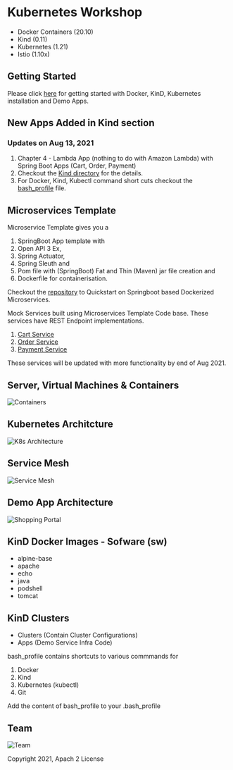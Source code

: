 # Kubernetes Workshop

- Docker Containers (20.10)
- Kind (0.11)
- Kubernetes (1.21)
- Istio (1.10x)

##  Getting Started

Please click <a href="https://github.com/MetaArivu/k8s-workshop/tree/master/kind">here</a> for getting started with Docker, KinD, Kubernetes installation and Demo Apps.

## New Apps Added in Kind section

### Updates on Aug 13, 2021

1. Chapter 4 - Lambda App (nothing to do with Amazon Lambda) with Spring Boot Apps (Cart, Order, Payment)
2. Checkout the <a href="https://github.com/MetaArivu/k8s-workshop/tree/master/kind">Kind directory</a> for the details.
3. For Docker, Kind, Kubectl command short cuts checkout the <a href="https://github.com/MetaArivu/k8s-workshop/blob/master/bash_profile">bash_profile</a> file.

## Microservices Template

Microservice Template gives you a

1. SpringBoot App template with
2. Open API 3 Ex,
3. Spring Actuator,
4. Spring Sleuth and
5. Pom file with (SpringBoot) Fat and Thin (Maven) jar file creation and
6. Dockerfile for containerisation.

Checkout the <a href="https://github.com/MetaArivu/microservice-template">repository</a> to Quickstart on Springboot based Dockerized Microservices.

Mock Services built using Microservices Template Code base. These services have REST Endpoint implementations.

1. <a href="https://github.com/MetaArivu/mock-cart">Cart Service</a>
2. <a href="https://github.com/MetaArivu/mock-order">Order Service</a>
3. <a href="https://github.com/MetaArivu/mock-payment">Payment Service</a>

These services will be updated with more functionality by end of Aug 2021.

## Server, Virtual Machines & Containers

![Containers](https://raw.githubusercontent.com/MetaArivu/k8s-workshop/master/diagrams/Servers-VMs-Containers.jpg)

## Kubernetes Architcture

![K8s Architecture](https://raw.githubusercontent.com/MetaArivu/k8s-workshop/master/diagrams/K8s-Arch.jpg)

## Service Mesh

![Service Mesh](https://raw.githubusercontent.com/MetaArivu/k8s-workshop/master/diagrams/Istio-Components.jpg)

##  Demo App Architecture

![Shopping Portal](https://raw.githubusercontent.com/MetaArivu/k8s-workshop/master/diagrams/K8s-Demo-1.jpg)

## KinD Docker Images - Sofware (sw)

- alpine-base
- apache
- echo
- java
- podshell
- tomcat

## KinD Clusters

- Clusters (Contain Cluster Configurations)
- Apps (Demo Service Infra Code)

bash_profile contains shortcuts to various commmands for

1. Docker
2. Kind
3. Kubernetes (kubectl)
4. Git

Add the content of bash_profile to your .bash_profile

## Team

![Team](https://raw.githubusercontent.com/MetaArivu/k8s-workshop/master/diagrams/K8s-Workshop-Team.jpg)

Copyright 2021, Apach 2 License
